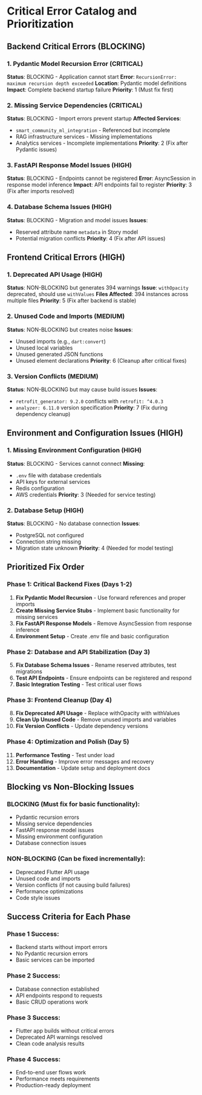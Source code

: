 # Critical Error Catalog and Prioritization

## Backend Critical Errors (BLOCKING)

### 1. Pydantic Model Recursion Error (CRITICAL)
**Status**: BLOCKING - Application cannot start
**Error**: `RecursionError: maximum recursion depth exceeded`
**Location**: Pydantic model definitions
**Impact**: Complete backend startup failure
**Priority**: 1 (Must fix first)

### 2. Missing Service Dependencies (CRITICAL)
**Status**: BLOCKING - Import errors prevent startup
**Affected Services**:
- `smart_community_ml_integration` - Referenced but incomplete
- RAG infrastructure services - Missing implementations
- Analytics services - Incomplete implementations
**Priority**: 2 (Fix after Pydantic issues)

### 3. FastAPI Response Model Issues (HIGH)
**Status**: BLOCKING - Endpoints cannot be registered
**Error**: AsyncSession in response model inference
**Impact**: API endpoints fail to register
**Priority**: 3 (Fix after imports resolved)

### 4. Database Schema Issues (HIGH)
**Status**: BLOCKING - Migration and model issues
**Issues**:
- Reserved attribute name `metadata` in Story model
- Potential migration conflicts
**Priority**: 4 (Fix after API issues)

## Frontend Critical Errors (HIGH)

### 1. Deprecated API Usage (HIGH)
**Status**: NON-BLOCKING but generates 394 warnings
**Issue**: `withOpacity` deprecated, should use `withValues`
**Files Affected**: 394 instances across multiple files
**Priority**: 5 (Fix after backend is stable)

### 2. Unused Code and Imports (MEDIUM)
**Status**: NON-BLOCKING but creates noise
**Issues**:
- Unused imports (e.g., `dart:convert`)
- Unused local variables
- Unused generated JSON functions
- Unused element declarations
**Priority**: 6 (Cleanup after critical fixes)

### 3. Version Conflicts (MEDIUM)
**Status**: NON-BLOCKING but may cause build issues
**Issues**:
- `retrofit_generator: 9.2.0` conflicts with `retrofit: ^4.0.3`
- `analyzer: 6.11.0` version specification
**Priority**: 7 (Fix during dependency cleanup)

## Environment and Configuration Issues (HIGH)

### 1. Missing Environment Configuration (HIGH)
**Status**: BLOCKING - Services cannot connect
**Missing**:
- `.env` file with database credentials
- API keys for external services
- Redis configuration
- AWS credentials
**Priority**: 3 (Needed for service testing)

### 2. Database Setup (HIGH)
**Status**: BLOCKING - No database connection
**Issues**:
- PostgreSQL not configured
- Connection string missing
- Migration state unknown
**Priority**: 4 (Needed for model testing)

## Prioritized Fix Order

### Phase 1: Critical Backend Fixes (Days 1-2)
1. **Fix Pydantic Model Recursion** - Use forward references and proper imports
2. **Create Missing Service Stubs** - Implement basic functionality for missing services
3. **Fix FastAPI Response Models** - Remove AsyncSession from response inference
4. **Environment Setup** - Create .env file and basic configuration

### Phase 2: Database and API Stabilization (Day 3)
5. **Fix Database Schema Issues** - Rename reserved attributes, test migrations
6. **Test API Endpoints** - Ensure endpoints can be registered and respond
7. **Basic Integration Testing** - Test critical user flows

### Phase 3: Frontend Cleanup (Day 4)
8. **Fix Deprecated API Usage** - Replace withOpacity with withValues
9. **Clean Up Unused Code** - Remove unused imports and variables
10. **Fix Version Conflicts** - Update dependency versions

### Phase 4: Optimization and Polish (Day 5)
11. **Performance Testing** - Test under load
12. **Error Handling** - Improve error messages and recovery
13. **Documentation** - Update setup and deployment docs

## Blocking vs Non-Blocking Issues

### BLOCKING (Must fix for basic functionality):
- Pydantic recursion errors
- Missing service dependencies
- FastAPI response model issues
- Missing environment configuration
- Database connection issues

### NON-BLOCKING (Can be fixed incrementally):
- Deprecated Flutter API usage
- Unused code and imports
- Version conflicts (if not causing build failures)
- Performance optimizations
- Code style issues

## Success Criteria for Each Phase

### Phase 1 Success:
- Backend starts without import errors
- No Pydantic recursion errors
- Basic services can be imported

### Phase 2 Success:
- Database connection established
- API endpoints respond to requests
- Basic CRUD operations work

### Phase 3 Success:
- Flutter app builds without critical errors
- Deprecated API warnings resolved
- Clean code analysis results

### Phase 4 Success:
- End-to-end user flows work
- Performance meets requirements
- Production-ready deployment
